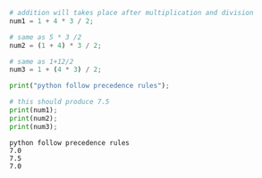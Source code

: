 

```python
# addition will takes place after multiplication and division
num1 = 1 + 4 * 3 / 2;

# same as 5 * 3 /2 
num2 = (1 + 4) * 3 / 2;

# same as 1+12/2 
num3 = 1 + (4 * 3) / 2;

print("python follow precedence rules");

# this should produce 7.5
print(num1);
print(num2);
print(num3);
```

    python follow precedence rules
    7.0
    7.5
    7.0
    
